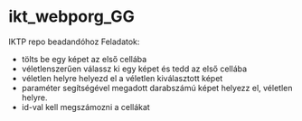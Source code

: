 # ikt_webporg_GG
IKTP repo beadandóhoz
Feladatok:
   - tölts be egy képet az első cellába
   - véletlenszerűen válassz ki egy képet és tedd az első cellába
   - véletlen helyre helyezd el a véletlen kiválasztott képet
   - paraméter segítségével megadott darabszámú képet helyezz el, véletlen helyre.
   - id-val kell megszámozni a cellákat
